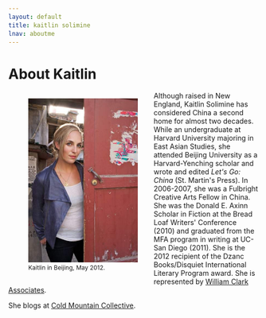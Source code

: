 ```yaml
---
layout: default
title: kaitlin solimine
lnav: aboutme
---
```


# About Kaitlin

<figure style="float: left;margin-right: 32px;" class="vh600 clearfix">
  <img src="/images/kato-optimized.jpg" alt="Silverlake Jubilee Festival" style="width: 220px;" />
  <figcaption style="font-size: 12px;">Kaitlin in Beijing, May 2012.</figcaption>
</figure>

Although raised in New England, Kaitlin Solimine has considered China a second home for almost two decades. While an undergraduate at Harvard University majoring in East Asian Studies, she attended Beijing University as a Harvard-Yenching scholar and wrote and edited _Let's Go: China_ (St. Martin's Press). In 2006-2007, she was a Fulbright Creative Arts Fellow in China. She was the Donald E. Axinn Scholar in Fiction at the Bread Loaf Writers' Conference (2010) and graduated from the MFA program in writing at UC-San Diego (2011). She is the 2012 recipient of the Dzanc Books/Disquiet International Literary Program award. She is represented by [William Clark Associates]( http://www.wmclark.com/).

She blogs at [Cold Mountain Collective](http://www.coldmountaincollective.com).

<br clear="all" />